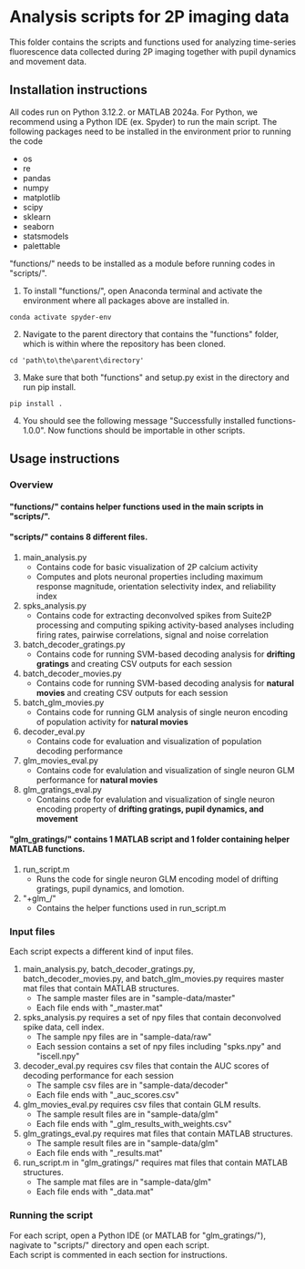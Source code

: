 # Analysis scripts for 2P imaging data
This folder contains the scripts and functions used for analyzing time-series fluorescence data collected during 2P imaging together with pupil dynamics and movement data.

## Installation instructions
All codes run on Python 3.12.2. or MATLAB 2024a.
For Python, we recommend using a Python IDE (ex. Spyder) to run the main script. 
The following packages need to be installed in the environment prior to running the code
- os
- re
- pandas
- numpy
- matplotlib
- scipy
- sklearn
- seaborn
- statsmodels
- palettable

"functions/" needs to be installed as a module before running codes in "scripts/".  
1. To install "functions/",  open Anaconda terminal and activate the environment where all packages above are installed in.
```
conda activate spyder-env
```
2. Navigate to the parent directory that contains the "functions\" folder, which is within where the repository has been cloned.
```
cd 'path\to\the\parent\directory'
```
3. Make sure that both "functions\" and setup.py exist in the directory and run pip install.
```
pip install .
```
4. You should see the following message "Successfully installed functions-1.0.0". Now functions should be importable in other scripts.


## Usage instructions 

### Overview 
#### "functions/" contains helper functions used in the main scripts in "scripts/".
#### "scripts/" contains 8 different files.
1. main_analysis.py
   - Contains code for basic visualization of 2P calcium activity 
   - Computes and plots neuronal properties including maximum response magnitude, orientation selectivity index, and reliability index 
2. spks_analysis.py
   - Contains code for extracting deconvolved spikes from Suite2P processing and computing spiking activity-based analyses including firing rates, pairwise correlations, signal and noise correlation
3. batch_decoder_gratings.py
   - Contains code for running SVM-based decoding analysis for **drifting gratings** and creating CSV outputs for each session
4. batch_decoder_movies.py
   - Contains code for running SVM-based decoding analysis for **natural movies** and creating CSV outputs for each session
5. batch_glm_movies.py
   - Contains code for running GLM analysis of single neuron encoding of population activity for **natural movies**
6. decoder_eval.py
   - Contains code for evaluation and visualization of population decoding performance
7. glm_movies_eval.py
   - Contains code for evalulation and visualization of single neuron GLM performance for **natural movies**
8. glm_gratings_eval.py
   - Contains code for evalulation and visualization of single neuron encoding property of **drifting gratings, pupil dynamics, and movement**

#### "glm_gratings/" contains 1 MATLAB script and 1 folder containing helper MATLAB functions.
1. run_script.m
   - Runs the code for single neuron GLM encoding model of drifting gratings, pupil dynamics, and lomotion.
2. "+glm_/"
   - Contains the helper functions used in run_script.m

### Input files
Each script expects a different kind of input files.
1. main_analysis.py, batch_decoder_gratings.py, batch_decoder_movies.py, and batch_glm_movies.py requires master mat files that contain MATLAB structures.
   - The sample master files are in "sample-data/master"
   - Each file ends with "_master.mat"
2. spks_analysis.py requires a set of npy files that contain deconvolved spike data, cell index.
   - The sample npy files are in "sample-data/raw"
   - Each session contains a set of npy files including "spks.npy" and "iscell.npy" 
3. decoder_eval.py requires csv files that contain the AUC scores of decoding performance for each session
   - The sample csv files are in "sample-data/decoder"
   - Each file ends with "_auc_scores.csv"
4. glm_movies_eval.py requires csv files that contain GLM results.
   - The sample result files are in "sample-data/glm"
   - Each file ends with "_glm_results_with_weights.csv"
5. glm_gratings_eval.py requires mat files that contain MATLAB structures. 
   - The sample result files are in "sample-data/glm"
   - Each file ends with "_results.mat"
6. run_script.m in "glm_gratings/" requires mat files that contain MATLAB structures.
   - The sample mat files are in "sample-data/glm"
   - Each file ends with "_data.mat"

### Running the script
For each script, open a Python IDE (or MATLAB for "glm_gratings/"), nagivate to "scripts/" directory and open each script.  
Each script is commented in each section for instructions. 

